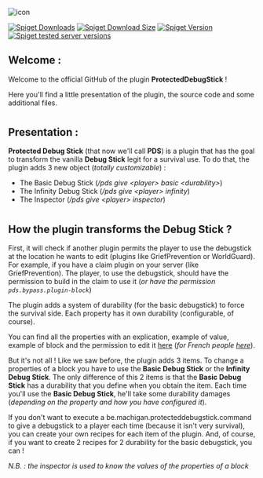 ![icon](https://raw.githubusercontent.com/MachiganMC/ProtectedDebugStick/master/plugin/src/main/resources/icon.png)

[![Spiget Downloads](https://img.shields.io/spiget/downloads/102630?color=A87D17&style=for-the-badge)](https://www.spigotmc.org/resources/protected-debug-stick.102630/)
[![Spiget Download Size](https://img.shields.io/spiget/download-size/102630?color=a8&style=for-the-badge)](https://www.spigotmc.org/resources/protected-debug-stick.102630/)
[![Spiget Version](https://img.shields.io/spiget/version/102630?label=Current%20Version&style=for-the-badge)](https://www.spigotmc.org/resources/protected-debug-stick.102630/updates)
[![Spiget tested server versions](https://img.shields.io/spiget/tested-versions/102630?color=FF3333&label=Minecraft%20Version&style=for-the-badge)](https://www.spigotmc.org/resources/protected-debug-stick.102630/)


## Welcome :
Welcome to the official GitHub of the plugin **ProtectedDebugStick** !

Here you'll find a little presentation of the plugin, the source code and some additional
files.

#
## Presentation :
**Protected Debug Stick** (that now we'll call **PDS**) is a plugin that has the
goal to transform the vanilla **Debug Stick** legit for a survival use.
To do that, the plugin adds 3 new object (*totally customizable*) :
* The Basic Debug Stick (*/pds give \<player> basic \<durability>*)
* The Infinity Debug Stick (*/pds give \<player> infinity*)
* The Inspector (*/pds give \<player> inspector*)

#
## How the plugin transforms the Debug Stick ?

First, it will check if another plugin permits the player to use the debugstick at the location he wants to edit
(plugins like GriefPrevention or WorldGuard).
For example, if you have a claim plugin on your server (like GriefPrevention). The player, to use the debugstick, 
should have the permission to build in the claim to use it (*or have the permission `pds.bypass.plugin-block`*)


The plugin adds a system of durability (for the basic debugstick) to force the survival side. Each property has it own
durability (configurable, of course).

You can find all the properties with an explication, example of value, example of block and the permission to edit it 
[here](https://github.com/MachiganMC/ProtectedDebugStick/blob/master/src/main/resources/properties_en.MD)
(*for French people 
[here](https://github.com/MachiganMC/ProtectedDebugStick/blob/master/src/main/resources/properties_fr.MD)*).



But it's not all ! Like we saw before, the plugin adds 3 items. To change a properties of a
block you have to use the **Basic Debug Stick** or the **Infinity Debug Stick**.
The only difference of this 2 items is that the **Basic Debug Stick** has a durability
that you define when you obtain the item.
Each time you'll use the **Basic Debug Stick**, he'll take some durability damages
(*depending on the property and how you have configured it*).


If you don't want to execute a be.machigan.protecteddebugstick.command to give a debugstick to a player each time (because it isn't very survival),
you can create your own recipes for each item of the plugin. And, of course, if you want to create 2 recipes for
2 durability for the basic debugstick, you can !


*N.B. : the inspector is used to know the values of the properties of a block*